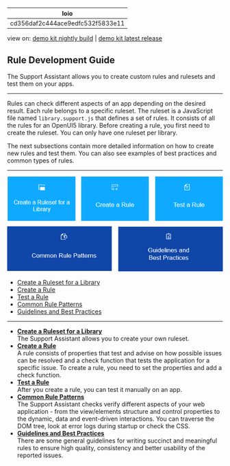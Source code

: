 <!-- loiocd356daf2c444ace9edfc532f5833e11 -->

| loio |
| -----|
| cd356daf2c444ace9edfc532f5833e11 |

<div id="loio">

view on: [demo kit nightly build](https://openui5nightly.hana.ondemand.com/topic/cd356daf2c444ace9edfc532f5833e11) | [demo kit latest release](https://sdk.openui5.org/topic/cd356daf2c444ace9edfc532f5833e11)</div>

## Rule Development Guide

The Support Assistant allows you to create custom rules and rulesets and test them on your apps.

***

Rules can check different aspects of an app depending on the desired result. Each rule belongs to a specific ruleset. The ruleset is a JavaScript file named `library.support.js` that defines a set of rules. It consists of all the rules for an OpenUI5 library. Before creating a rule, you first need to create the ruleset. You can only have one ruleset per library.

The next subsections contain more detailed information on how to create new rules and test them. You can also see examples of best practices and common types of rules.

***

![](images/loio4bae3b9c7ac54b22b74d322b040d80b0_LowRes.png)

-   [Create a Ruleset for a Library](Create_a_Ruleset_for_a_Library_b5a5135.md)
-   [Create a Rule](Create_a_Rule_c24569d.md)
-   [Test a Rule](Test_a_Rule_f5e4fe6.md)
-   [Common Rule Patterns](Common_Rule_Patterns_3fc1412.md)
-   [Guidelines and Best Practices](Guidelines_and_Best_Practices_eaeea19.md)

***

-   **[Create a Ruleset for a Library](Create_a_Ruleset_for_a_Library_b5a5135.md "The Support Assistant allows you to create your own ruleset.")**  
The Support Assistant allows you to create your own ruleset.
-   **[Create a Rule](Create_a_Rule_c24569d.md "A rule consists of properties that test and advise on how possible issues can be
		resolved and a check function that tests the application for a specific issue. To create a
		rule, you need to set the properties and add a check function. ")**  
A rule consists of properties that test and advise on how possible issues can be resolved and a check function that tests the application for a specific issue. To create a rule, you need to set the properties and add a check function.
-   **[Test a Rule](Test_a_Rule_f5e4fe6.md "After you create a rule, you can test it manually on an app. ")**  
After you create a rule, you can test it manually on an app.
-   **[Common Rule Patterns](Common_Rule_Patterns_3fc1412.md "The Support Assistant checks verify different aspects of your web application - from
        the view/elements structure and control properties to the dynamic, data and event-driven
        interactions. You can traverse the DOM tree, look at error logs during startup or check the
        CSS.")**  
The Support Assistant checks verify different aspects of your web application - from the view/elements structure and control properties to the dynamic, data and event-driven interactions. You can traverse the DOM tree, look at error logs during startup or check the CSS.
-   **[Guidelines and Best Practices](Guidelines_and_Best_Practices_eaeea19.md "There are some general guidelines for writing succinct and meaningful rules to ensure
		high quality, consistency and better usability of the reported issues.")**  
There are some general guidelines for writing succinct and meaningful rules to ensure high quality, consistency and better usability of the reported issues.

